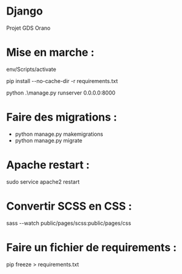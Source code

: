 # Django

Projet GDS Orano

# Mise en marche :

env/Scripts/activate

pip install --no-cache-dir -r requirements.txt

python .\manage.py runserver 0.0.0.0:8000

# Faire des migrations :

- python manage.py makemigrations
- python manage.py migrate

# Apache restart :

sudo service apache2 restart

# Convertir SCSS en CSS :

sass --watch public/pages/scss:public/pages/css

# Faire un fichier de requirements :

pip freeze > requirements.txt

